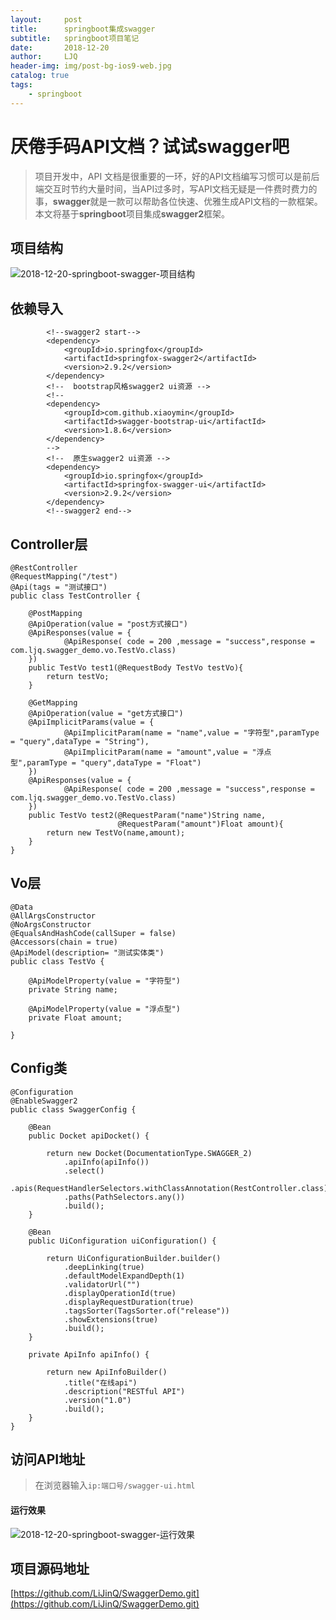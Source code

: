 ```yaml
---
layout:     post
title:      springboot集成swagger
subtitle:   springboot项目笔记
date:       2018-12-20
author:     LJQ
header-img: img/post-bg-ios9-web.jpg
catalog: true
tags:
    - springboot
---
```


# 厌倦手码API文档？试试swagger吧

>项目开发中，API 文档是很重要的一环，好的API文档编写习惯可以是前后端交互时节约大量时间，当API过多时，写API文档无疑是一件费时费力的事，**swagger**就是一款可以帮助各位快速、优雅生成API文档的一款框架。本文将基于**springboot**项目集成**swagger2**框架。

## 项目结构
![2018-12-20-springboot-swagger-项目结构](https://upload-images.jianshu.io/upload_images/15504753-7eb2be6c54432ebb.png?imageMogr2/auto-orient/strip%7CimageView2/2/w/1240)

## 依赖导入

```
        <!--swagger2 start-->
        <dependency>
            <groupId>io.springfox</groupId>
            <artifactId>springfox-swagger2</artifactId>
            <version>2.9.2</version>
        </dependency>
        <!--  bootstrap风格swagger2 ui资源 -->
        <!--
        <dependency>
            <groupId>com.github.xiaoymin</groupId>
            <artifactId>swagger-bootstrap-ui</artifactId>
            <version>1.8.6</version>
        </dependency>
        -->
        <!--  原生swagger2 ui资源 -->
        <dependency>
            <groupId>io.springfox</groupId>
            <artifactId>springfox-swagger-ui</artifactId>
            <version>2.9.2</version>
        </dependency>
        <!--swagger2 end-->
```

## Controller层

```
@RestController
@RequestMapping("/test")
@Api(tags = "测试接口")
public class TestController {

    @PostMapping
    @ApiOperation(value = "post方式接口")
    @ApiResponses(value = {
            @ApiResponse( code = 200 ,message = "success",response = com.ljq.swagger_demo.vo.TestVo.class)
    })
    public TestVo test1(@RequestBody TestVo testVo){
        return testVo;
    }

    @GetMapping
    @ApiOperation(value = "get方式接口")
    @ApiImplicitParams(value = {
            @ApiImplicitParam(name = "name",value = "字符型",paramType = "query",dataType = "String"),
            @ApiImplicitParam(name = "amount",value = "浮点型",paramType = "query",dataType = "Float")
    })
    @ApiResponses(value = {
            @ApiResponse( code = 200 ,message = "success",response = com.ljq.swagger_demo.vo.TestVo.class)
    })
    public TestVo test2(@RequestParam("name")String name,
                        @RequestParam("amount")Float amount){
        return new TestVo(name,amount);
    }
}

```

## Vo层

```
@Data
@AllArgsConstructor
@NoArgsConstructor
@EqualsAndHashCode(callSuper = false)
@Accessors(chain = true)
@ApiModel(description= "测试实体类")
public class TestVo {

    @ApiModelProperty(value = "字符型")
    private String name;

    @ApiModelProperty(value = "浮点型")
    private Float amount;

}

```

## Config类

```
@Configuration
@EnableSwagger2
public class SwaggerConfig {

    @Bean
    public Docket apiDocket() {

        return new Docket(DocumentationType.SWAGGER_2)
            .apiInfo(apiInfo())
            .select()
            .apis(RequestHandlerSelectors.withClassAnnotation(RestController.class))
            .paths(PathSelectors.any())
            .build();
    }

    @Bean
    public UiConfiguration uiConfiguration() {

        return UiConfigurationBuilder.builder()
            .deepLinking(true)
            .defaultModelExpandDepth(1)
            .validatorUrl("")
            .displayOperationId(true)
            .displayRequestDuration(true)
            .tagsSorter(TagsSorter.of("release"))
            .showExtensions(true)
            .build();
    }

    private ApiInfo apiInfo() {

        return new ApiInfoBuilder()
            .title("在线api")
            .description("RESTful API")
            .version("1.0")
            .build();
    }
}
```

## 访问API地址

>在浏览器输入```ip:端口号/swagger-ui.html```

#### 运行效果
![2018-12-20-springboot-swagger-运行效果](https://upload-images.jianshu.io/upload_images/15504753-81607d46fc7343df.png?imageMogr2/auto-orient/strip%7CimageView2/2/w/1240)

## 项目源码地址
[https://github.com/LiJinQ/SwaggerDemo.git](https://github.com/LiJinQ/SwaggerDemo.git)




